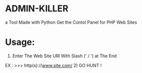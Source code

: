 # ADMIN-KILLER
a Tool Made with Python Get the Contol Panel for PHP Web Sites
# Usage:
1) Enter The Web Site URl With Slash (' / ') at The End 

EX : >>> http(s)://www.site.com/
2) GO HUNT !
